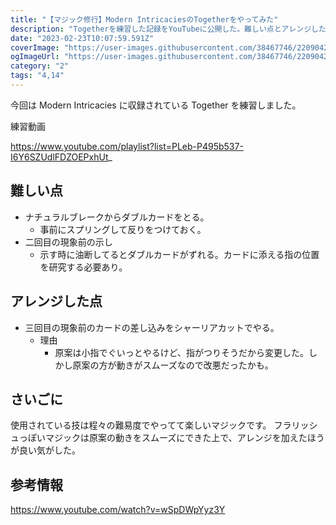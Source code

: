 ```yaml
---
title: "【マジック修行】Modern IntricaciesのTogetherをやってみた"
description: "Togetherを練習した記録をYouTubeに公開した。難しい点とアレンジした点を加えて書いている。"
date: "2023-02-23T10:07:59.591Z"
coverImage: "https://user-images.githubusercontent.com/38467746/220904200-534b8530-a382-4e89-83b8-3141991b8f75.png"
ogImageUrl: "https://user-images.githubusercontent.com/38467746/220904200-534b8530-a382-4e89-83b8-3141991b8f75.png"
category: "2"
tags: "4,14"
---
```


今回は Modern Intricacies に収録されている Together を練習しました。

練習動画

https://www.youtube.com/playlist?list=PLeb-P495b537-I6Y6SZUdlFDZOEPxhUt_

## **難しい点**

- ナチュラルブレークからダブルカードをとる。
  - 事前にスプリングして反りをつけておく。
- 二回目の現象前の示し
  - 示す時に油断してるとダブルカードがずれる。カードに添える指の位置を研究する必要あり。

## **アレンジした点**

- 三回目の現象前のカードの差し込みをシャーリアカットでやる。
  - 理由
    - 原案は小指でぐいっとやるけど、指がつりそうだから変更した。しかし原案の方が動きがスムーズなので改悪だったかも。

## **さいごに**

使用されている技は程々の難易度でやってて楽しいマジックです。
フラリッシュっぽいマジックは原案の動きをスムーズにできた上で、アレンジを加えたほうが良い気がした。

## **参考情報**

https://www.youtube.com/watch?v=wSpDWpYyz3Y
